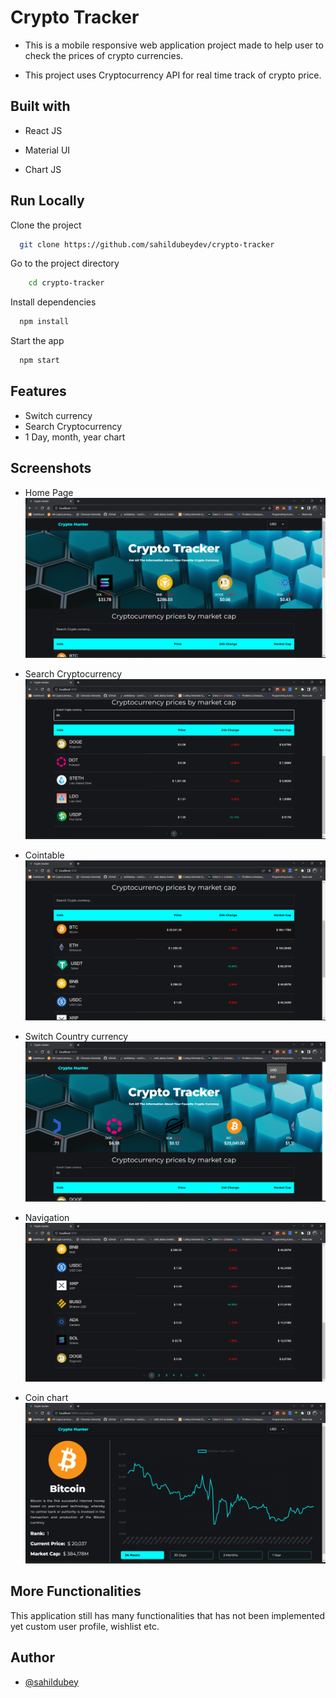 
# Crypto Tracker

- This is a mobile responsive web application project made to help user to check the prices of crypto currencies.

- This project uses Cryptocurrency API for real time track of crypto price.
## Built with

- React JS

- Material UI

- Chart JS


## Run Locally

Clone the project

```bash
  git clone https://github.com/sahildubeydev/crypto-tracker
```

Go to the project directory

```bash
    cd crypto-tracker
```

Install dependencies

```bash
  npm install
```

Start the app

```bash
  npm start
```

## Features
- Switch currency
- Search Cryptocurrency
- 1 Day, month, year chart

## Screenshots
- Home Page
![home page](screenshot/homepage.png)

- Search Cryptocurrency
![search currency](screenshot/search.png)

- Cointable 
![cointable](screenshot/cointable.png)

- Switch Country currency
![switch currency](screenshot/switchcurrency.png)

- Navigation
![navigation](screenshot/navigation.png)

- Coin chart
![coinchart](screenshot/coinchart.png)


## More Functionalities

This application still has many functionalities 
that has not been implemented yet custom user profile, wishlist etc.
## Author

- [@sahildubey](https://github.com/sahildubeydev)

